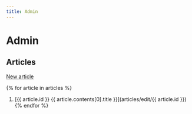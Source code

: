 ```yaml
---
title: Admin
---
```

Admin
==
Articles
--
[New article](articles/edit/0)

{% for article in articles %}
  1. [{{ article.id }} {{ article.contents[0].title }}](articles/edit/{{ article.id }})
{% endfor %}

